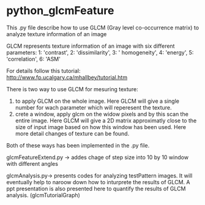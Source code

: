 # python_glcmFeature
This .py file describe how to use GLCM (Gray level co-occurrence matrix) to analyze texture information of an image 

GLCM represents texture information of an image with six different parameters:  1: 'contrast', 2: 'dissimilarity', 3: ' homogeneity', 4: 'energy', 5: 'correlation', 6: 'ASM'


For details follow this tutorial:
http://www.fp.ucalgary.ca/mhallbey/tutorial.htm


There is two way to use GLCM for mesuring texture:
1. to apply GLCM on the whole image. Here GLCM will give a single number for wach parameter which will reperesent the texture. 
2. crete a window, apply glcm on the widow pixels and by this scan the entire image. Here GLCM will give a 2D matrix approximatly close to the size of input image based on how this window has been used. Here more detail changes of texture can be found. 

Both of these ways has been implemented in the .py file.

glcmFeatureExtend.py -> addes chage of step size into 10 by 10 window with different angles


glcmAnalysis.py-> presents codes for analyzing testPattern images. It will eventually help to naroow down how to inturprete the results of GLCM.
A ppt presentation is also presented here to quantify the results of GLCM analysis. (glcmTutorialGraph)


